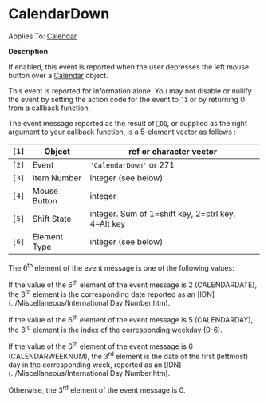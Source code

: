 




<h1 class="heading"><span class="name">CalendarDown</span></h1>

Applies To: [Calendar](./calendar.md)


**Description**


If enabled, this event is reported when the user depresses the left mouse
button over a [Calendar](./calendar.md) object.


This event is reported for information alone. You may not disable or nullify
the event by setting the action code for the event to `¯1` or by returning 0 from a callback function.


The event message reported as the result of `⎕DQ`,
or supplied as the right argument to your callback function, is a 5-element
vector as follows :


| `[1]` | Object | ref or character vector |
| --- | --- | ---  |
| `[2]` | Event | `'CalendarDown'` or 271 |
| `[3]` | Item Number | integer (see below) |
| `[4]` | Mouse Button | integer |
| `[5]` | Shift State | integer. Sum of 1=shift key, 2=ctrl key, 4=Alt key |
| `[6]` | Element Type | integer (see below) |



The 6<sup>th</sup> element of the event message is one of the following values:


If the value of the 6<sup>th</sup> element of the event message is 2
(CALENDARDATE), the 3<sup>rd</sup> element is the corresponding date reported as
an [IDN](../Miscellaneous/International Day Number.htm).


If the value of the 6<sup>th</sup> element of the event message is 5
(CALENDARDAY), the 3<sup>rd</sup> element is the index of the corresponding
weekday (0-6).


If the value of the 6<sup>th</sup> element of the event message is 6
(CALENDARWEEKNUM), the 3<sup>rd</sup> element is the date of the first
(leftmost) day in the corresponding week, reported as an [IDN](../Miscellaneous/International Day Number.htm).


Otherwise, the 3<sup>rd</sup> element of the event message is 0.


